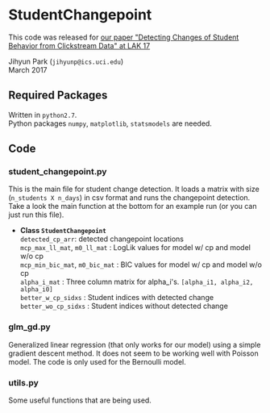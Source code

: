 # StudentChangepoint
This code was released for [our paper "Detecting Changes of Student Behavior from Clickstream Data" at LAK 17](http://dl.acm.org/citation.cfm?id=3027430)

Jihyun Park (`jihyunp@ics.uci.edu`)<br>
March 2017

## Required Packages
Written in `python2.7`. <br>
Python packages `numpy`, `matplotlib`, `statsmodels` are needed.


## Code
### student_changepoint.py
This is the main file for student change detection.
It loads a matrix with size (`n_students X n_days`) in csv format and runs the changepoint detection.
Take a look the main function at the bottom for an example run (or you can just run this file).

* __Class `StudentChangepoint`__<br>
`detected_cp_arr`: detected changepoint locations<br>
`mcp_max_ll_mat`, `m0_ll_mat` : LogLik values for model w/ cp and model w/o cp<br>
`mcp_min_bic_mat`, `m0_bic_mat` : BIC values for model w/ cp and model w/o cp<br>
`alpha_i_mat` : Three column matrix for alpha_i's. `[alpha_i1, alpha_i2, alpha_i0]`<br>
`better_w_cp_sidxs` : Student indices with detected change<br>
`better_wo_cp_sidxs` : Student indices without detected change<br>

### glm_gd.py
Generalized linear regression (that only works for our model) using a simple gradient descent method.
It does not seem to be working well with Poisson model. The code is only used for the Bernoulli model.

### utils.py
Some useful functions that are being used.


